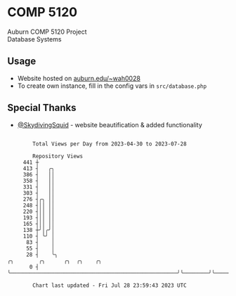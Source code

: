# COMP 5120
Auburn COMP 5120 Project  
Database Systems

## Usage
- Website hosted on [auburn.edu/~wah0028](https://webhome.auburn.edu/~wah0028/)
- To create own instance, fill in the config vars in `src/database.php`

## Special Thanks
- [@SkydivingSquid](https://github.com/SkydivingSquid) - website beautification & added functionality

```

        Total Views per Day from 2023-04-30 to 2023-07-28

        Repository Views
     441 ┼
     413 ┤   ╭╮
     386 ┤   ││
     358 ┤   ││
     331 ┤   ││
     303 ┤   ││
     276 ┤╭╮ ││
     248 ┤││ ││
     220 ┤││ ││
     193 ┤││ ││
     165 ┤││ ││
     138 ┼╯│╭╯│
     110 ┤ ╰╯ │
      83 ┤    │
      55 ┤    │
      28 ┤    ╰╮                                                     ╭╮        ╭╮      ╭╮  ╭╮    ╭╮
       0 ┤     ╰─────────────────────────────────────────────────────╯╰────────╯╰──────╯╰──╯╰────╯╰

        Chart last updated - Fri Jul 28 23:59:43 2023 UTC
        
```
